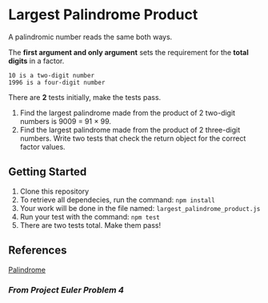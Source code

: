 Largest Palindrome Product
===========
A palindromic number reads the same both ways.

The **first argument and only argument** sets the requirement for the **total digits** in a factor.

    10 is a two-digit number
    1996 is a four-digit number

There are **2** tests initially, make the tests pass.

1. Find the largest palindrome made from the product of 2 two-digit numbers is 9009 = 91 × 99.
1. Find the largest palindrome made from the product of 2 three-digit numbers. Write two tests that check the return object for the correct factor values.

## Getting Started
1. Clone this repository
2. To retrieve all dependecies, run the command: `npm install`
3. Your work will be done in the file named: `largest_palindrome_product.js`
4. Run your test with the command: `npm test`
5. There are two tests total. Make them pass!

## References
[Palindrome](http://en.wikipedia.org/wiki/Palindrome)

### _From Project Euler Problem 4_